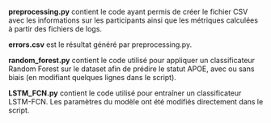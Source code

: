 **preprocessing.py** contient le code ayant permis de créer le fichier CSV avec les informations sur les participants ainsi que les métriques calculées à partir des fichiers de logs.

**errors.csv** est le résultat généré par preprocessing.py.

**random_forest.py** contient le code utilisé pour appliquer un classificateur Random Forest sur le dataset afin de prédire le statut APOE, avec ou sans biais (en modifiant quelques lignes dans le script).

**LSTM_FCN.py** contient le code utilisé pour entraîner un classificateur LSTM-FCN. Les paramètres du modèle ont été modifiés directement dans le script.
